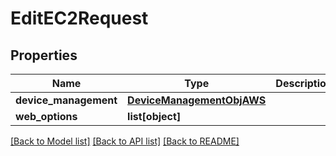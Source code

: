 # EditEC2Request

## Properties
Name | Type | Description | Notes
------------ | ------------- | ------------- | -------------
**device_management** | [**DeviceManagementObjAWS**](DeviceManagementObjAWS.md) |  | [optional] 
**web_options** | **list[object]** |  | [optional] 

[[Back to Model list]](../README.md#documentation-for-models) [[Back to API list]](../README.md#documentation-for-api-endpoints) [[Back to README]](../README.md)


